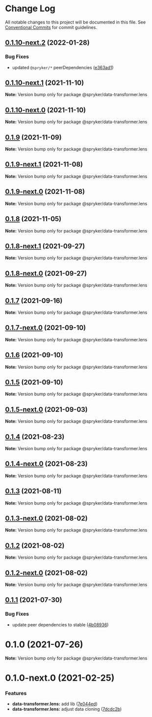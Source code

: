 # Change Log

All notable changes to this project will be documented in this file.
See [Conventional Commits](https://conventionalcommits.org) for commit guidelines.

## [0.1.10-next.2](https://github.com/spryker/ui-components/compare/@spryker/data-transformer.lens@0.1.10-next.1...@spryker/data-transformer.lens@0.1.10-next.2) (2022-01-28)


### Bug Fixes

* updated `@spryker/*` peerDependencies ([e363ad1](https://github.com/spryker/ui-components/commit/e363ad1a40de047f58006b8d988f9c698e56b49b))





## [0.1.10-next.1](https://github.com/spryker/ui-components/compare/@spryker/data-transformer.lens@0.1.9...@spryker/data-transformer.lens@0.1.10-next.1) (2021-11-10)

**Note:** Version bump only for package @spryker/data-transformer.lens





## [0.1.10-next.0](https://github.com/spryker/zed-gui/compare/@spryker/data-transformer.lens@0.1.8-next.1...@spryker/data-transformer.lens@0.1.10-next.0) (2021-11-10)

**Note:** Version bump only for package @spryker/data-transformer.lens





## [0.1.9](https://github.com/spryker/ui-components/compare/@spryker/data-transformer.lens@0.1.9-next.1...@spryker/data-transformer.lens@0.1.9) (2021-11-09)

**Note:** Version bump only for package @spryker/data-transformer.lens





## [0.1.9-next.1](https://github.com/spryker/ui-components/compare/@spryker/data-transformer.lens@0.1.8...@spryker/data-transformer.lens@0.1.9-next.1) (2021-11-08)

**Note:** Version bump only for package @spryker/data-transformer.lens





## [0.1.9-next.0](https://github.com/spryker/zed-gui/compare/@spryker/data-transformer.lens@0.1.8-next.1...@spryker/data-transformer.lens@0.1.9-next.0) (2021-11-08)

**Note:** Version bump only for package @spryker/data-transformer.lens





## [0.1.8](https://github.com/spryker/ui-components/compare/@spryker/data-transformer.lens@0.1.8-next.1...@spryker/data-transformer.lens@0.1.8) (2021-11-05)

**Note:** Version bump only for package @spryker/data-transformer.lens





## [0.1.8-next.1](https://github.com/spryker/ui-components/compare/@spryker/data-transformer.lens@0.1.7...@spryker/data-transformer.lens@0.1.8-next.1) (2021-09-27)

**Note:** Version bump only for package @spryker/data-transformer.lens





## [0.1.8-next.0](https://github.com/spryker/zed-gui/compare/@spryker/data-transformer.lens@0.1.4...@spryker/data-transformer.lens@0.1.8-next.0) (2021-09-27)

**Note:** Version bump only for package @spryker/data-transformer.lens





## [0.1.7](https://github.com/spryker/ui-components/compare/@spryker/data-transformer.lens@0.1.7-next.0...@spryker/data-transformer.lens@0.1.7) (2021-09-16)

**Note:** Version bump only for package @spryker/data-transformer.lens





## [0.1.7-next.0](https://github.com/spryker/ui-components/compare/@spryker/data-transformer.lens@0.1.6...@spryker/data-transformer.lens@0.1.7-next.0) (2021-09-10)

**Note:** Version bump only for package @spryker/data-transformer.lens





## [0.1.6](https://github.com/spryker/ui-components/compare/@spryker/data-transformer.lens@0.1.5-next.0...@spryker/data-transformer.lens@0.1.6) (2021-09-10)

**Note:** Version bump only for package @spryker/data-transformer.lens





## [0.1.5](https://github.com/spryker/ui-components/compare/@spryker/data-transformer.lens@0.1.5-next.0...@spryker/data-transformer.lens@0.1.5) (2021-09-10)

**Note:** Version bump only for package @spryker/data-transformer.lens





## [0.1.5-next.0](https://github.com/spryker/ui-components/compare/@spryker/data-transformer.lens@0.1.4...@spryker/data-transformer.lens@0.1.5-next.0) (2021-09-03)

**Note:** Version bump only for package @spryker/data-transformer.lens





## [0.1.4](https://github.com/spryker/ui-components/compare/@spryker/data-transformer.lens@0.1.4-next.0...@spryker/data-transformer.lens@0.1.4) (2021-08-23)

**Note:** Version bump only for package @spryker/data-transformer.lens





## [0.1.4-next.0](https://github.com/spryker/ui-components/compare/@spryker/data-transformer.lens@0.1.3...@spryker/data-transformer.lens@0.1.4-next.0) (2021-08-23)

**Note:** Version bump only for package @spryker/data-transformer.lens





## [0.1.3](https://github.com/spryker/ui-components/compare/@spryker/data-transformer.lens@0.1.3-next.0...@spryker/data-transformer.lens@0.1.3) (2021-08-11)

**Note:** Version bump only for package @spryker/data-transformer.lens





## [0.1.3-next.0](https://github.com/spryker/ui-components/compare/@spryker/data-transformer.lens@0.1.2...@spryker/data-transformer.lens@0.1.3-next.0) (2021-08-02)

**Note:** Version bump only for package @spryker/data-transformer.lens





## [0.1.2](https://github.com/spryker/ui-components/compare/@spryker/data-transformer.lens@0.1.2-next.0...@spryker/data-transformer.lens@0.1.2) (2021-08-02)

**Note:** Version bump only for package @spryker/data-transformer.lens





## [0.1.2-next.0](https://github.com/spryker/ui-components/compare/@spryker/data-transformer.lens@0.1.1...@spryker/data-transformer.lens@0.1.2-next.0) (2021-08-02)

**Note:** Version bump only for package @spryker/data-transformer.lens





## [0.1.1](https://github.com/spryker/ui-components/compare/@spryker/data-transformer.lens@0.1.0...@spryker/data-transformer.lens@0.1.1) (2021-07-30)


### Bug Fixes

* update peer dependencies to stable ([4b08936](https://github.com/spryker/ui-components/commit/4b0893691360cf4bd66935aed24873266c98c4e4))





# 0.1.0 (2021-07-26)

**Note:** Version bump only for package @spryker/data-transformer.lens





# 0.1.0-next.0 (2021-02-25)


### Features

* **data-transformer.lens:** add lib ([7e044ed](https://github.com/spryker/ui-components/commit/7e044ed92fa7a35daca3c70529d0b77a33d2cd0c))
* **data-transformer.lens:** adjust data cloning ([7dcdc2b](https://github.com/spryker/ui-components/commit/7dcdc2b6c16157fd9faae2c4d0d577d65e915fc6))
